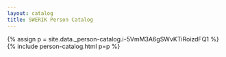 ```yaml
---
layout: catalog
title: SWERIK Person Catalog
---
```

{% assign p = site.data._person-catalog.i-5VmM3A6gSWvKTiRoizdFQ1 %}
{% include person-catalog.html p=p %}


